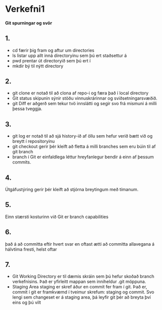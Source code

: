 # Verkefni1

#### Git spurningar og svör

## 1. 
- cd færir þig fram og aftur um directories
- ls listar upp allt inná directoryinu sem þú ert staðsettur á
- pwd prentar út directoryið sem þú ert í
- mkdir bý til nýtt directory

## 2. 
- git clone er notað til að clona af repo-i og færa það í local directory
- Git status skipunin sýnir stöðu vinnuskrárinnar og sviðsetningarsvæðið.
- git Diff er aðgerð sem tekur tvö innslátti og segir svo frá mismuni á milli þessa tveggja.

## 3.
- git log er notað til að sjá history-ið af öllu sem hefur verið bætt við og breytt í repositoryinu
- git checkout gerir þér kleift að fletta á milli branches sem eru búin til af git branch
- branch í Git er einfaldlega léttur hreyfanlegur bendir á einn af þessum commits.

## 4.
Útgáfustýring gerir þér kleift að stjórna breytingum með tímanum.

## 5.
Einn stærsti kosturinn við Git er branch capabilities

## 6.
það á að committa eftir hvert svar en oftast ætti að committa allavegana á hálvtíma fresti, helst oftar

## 7.
- Git Working Directory er til dæmis skráin sem þú hefur skoðað branch verkefnisins. Það er yfirleitt mappan sem inniheldur .git möppuna.
- Staging Area staging er skref áður en commit fer fram í git. Það er, commit í git er framkvæmd í tveimur skrefum: staging og commit. Svo lengi sem changeset er á staging area, þá leyfir git þér að breyta því eins og þú vilt